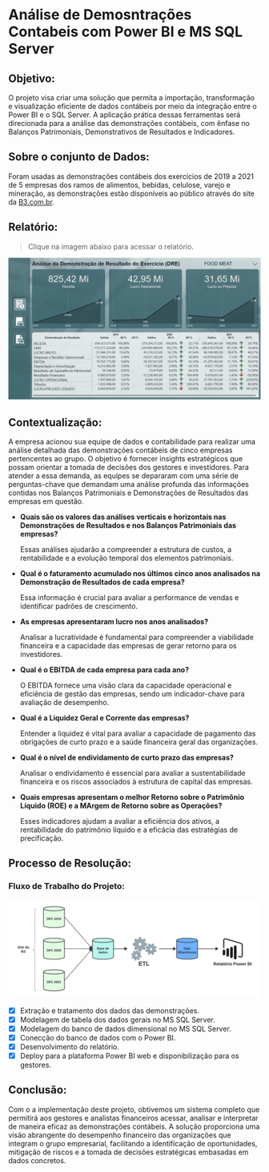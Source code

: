 # Análise de Demosntrações Contabeis com Power BI e MS SQL Server

## Objetivo:
O projeto visa criar uma solução que permita a importação, transformação e visualização eficiente de dados contábeis por meio da integração entre o Power BI e o SQL Server. A aplicação prática dessas ferramentas será direcionada para a análise das demonstrações contábeis, com ênfase no Balanços Patrimoniais, Demonstrativos de Resultados e Indicadores.

## Sobre o conjunto de Dados:
Foram usadas as demonstrações contábeis dos exercícios de 2019 a 2021 de 5 empresas dos ramos de alimentos, bebidas, celulose, varejo e mineração, as demonstrações estão disponíveis ao público através do site da [B3.com.br](https://www.b3.com.br/pt_br/).

## Relatório:
>Clique na imagem abaixo para acessar o relatório.

<a href='https://app.powerbi.com/reportEmbed?reportId=cf11a9b7-60d3-4ee5-9ed2-496be74995e8&autoAuth=true&ctid=c14094d0-04e3-4c6a-b134-88e51d309ffc'>
  <img src='./img/dre.png' width=700>
</a>

## Contextualização:

A empresa acionou sua equipe de dados e contabilidade para realizar uma análise detalhada das demonstrações contábeis de cinco empresas pertencentes ao grupo. O objetivo é fornecer insights estratégicos que possam orientar a tomada de decisões dos gestores e investidores. Para atender a essa demanda, as equipes se depararam com uma série de perguntas-chave que demandam uma análise profunda das informações contidas nos Balanços Patrimoniais e Demonstrações de Resultados das empresas em questão.

- **Quais são os valores das análises verticais e horizontais nas Demonstrações de Resultados e nos Balanços Patrimoniais das empresas?**
  <p>Essas análises ajudarão a compreender a estrutura de custos, a rentabilidade e a evolução temporal dos elementos patrimoniais.</p>

- **Qual é o faturamento acumulado nos últimos cinco anos analisados na Demonstração de Resultados de cada empresa?**
  <p>Essa informação é crucial para avaliar a performance de vendas e identificar padrões de crescimento.</p>

- **As empresas apresentaram lucro nos anos analisados?**
  <p>Analisar a lucratividade é fundamental para compreender a viabilidade financeira e a capacidade das empresas de gerar retorno para os investidores.</p>

- **Qual é o EBITDA de cada empresa para cada ano?**
  <p>O EBITDA fornece uma visão clara da capacidade operacional e eficiência de gestão das empresas, sendo um indicador-chave para avaliação de desempenho.</p>

- **Qual é a Liquidez Geral e Corrente das empresas?**
  <p>Entender a liquidez é vital para avaliar a capacidade de pagamento das obrigações de curto prazo e a saúde financeira geral das organizações.</p>

- **Qual é o nível de endividamento de curto prazo das empresas?**
  <p>Analisar o endividamento é essencial para avaliar a sustentabilidade financeira e os riscos associados à estrutura de capital das empresas.</p>

- **Quais empresas apresentam o melhor Retorno sobre o Patrimônio Líquido (ROE) e a MArgem de Retorno sobre as Operações?**
  <p>Esses indicadores ajudam a avaliar a eficiência dos ativos, a rentabilidade do patrimônio líquido e a eficácia das estratégias de precificação.</p>

## Processo de Resolução:

### Fluxo de Trabalho do Projeto:

<img src='./img/workflow-ETL.png' width=700>

- [X] Extração e tratamento dos dados das demonstrações.
- [X] Modelagem de tabela dos dados gerais no MS SQL Server.
- [X] Modelagem do banco de dados dimensional no MS SQL Server.
- [X] Conecção do banco de dados com o Power BI.
- [X] Desenvolvimento do relatório.
- [X] Deploy para a plataforma Power BI web e disponibilização para os gestores.

## Conclusão:
Com o a implementação deste projeto, obtivemos um sistema completo que permitirá aos gestores e analistas financeiros acessar, analisar e interpretar de maneira eficaz as demonstrações contábeis. A solução proporciona uma visão abrangente do desempenho financeiro das organizações que integram o grupo empresarial, facilitando a identificação de oportunidades, mitigação de riscos e a tomada de decisões estratégicas embasadas em dados concretos.
